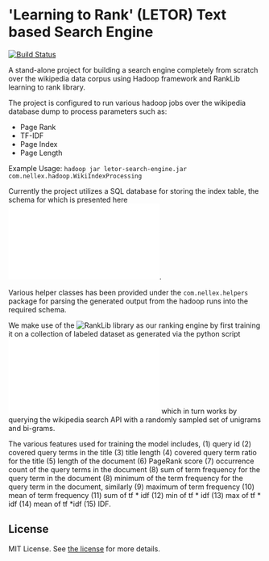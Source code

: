 # 'Learning to Rank' (LETOR) Text based Search Engine 
[![Build Status](https://travis-ci.com/nileshsah/letor-search-engine.svg?token=pVgo4dndv212ztXuejyy&branch=master)](https://travis-ci.com/nileshsah/letor-search-engine)

A stand-alone project for building a search engine completely from scratch over the wikipedia data corpus using Hadoop framework and RankLib learning to rank library.

The project is configured to run various hadoop jobs over the wikipedia database dump to process parameters such as:
   - Page Rank
   - TF-IDF
   - Page Index
   - Page Length
   
Example Usage: `hadoop jar letor-search-engine.jar com.nellex.hadoop.WikiIndexProcessing`

Currently the project utilizes a SQL database for storing the index table, the schema for which is presented here ![artifacts/Wiki.sql](artifacts/Wiki.sql).

Various helper classes has been provided under the `com.nellex.helpers` package for parsing the generated output from the hadoop runs into the required schema.

We make use of the ![RankLib](https://sourceforge.net/p/lemur/wiki/RankLib/) library as our ranking engine by first training it on a collection of labeled dataset as generated via the python script ![search.py](artifacts/python-dataset-generator/search.py) which in turn works by querying the wikipedia search API with a randomly sampled set of unigrams and bi-grams.

The various features used for training the model includes, (1) query id (2) covered query terms in the title (3) title length (4) covered query term ratio for the title (5) length of the document (6) PageRank score (7) occurrence count of the query terms in the document (8) sum of term frequency for the query term in the document (8) minimum of the term frequency for the query term in the document, similarly (9) maximum of term frequency (10) mean of term frequency (11) sum of tf * idf (12) min of tf * idf (13) max of tf * idf (14) mean of tf  *idf (15) IDF.

## License
MIT License.  See [the license](LICENSE) for more details.
